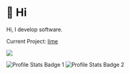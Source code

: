 # 👋 Hi
Hi, I develop software.

Current Project: [lime](https://github.com/Interfiber/lime.git)

![](https://github-profile-trophy.vercel.app/?username=Interfiber)

![Profile Stats Badge 1](https://github-readme-stats.vercel.app/api/top-langs/?username=Interfiber)
![Profile Stats Badge 2](https://github-readme-stats.vercel.app/api?username=Interfiber)
